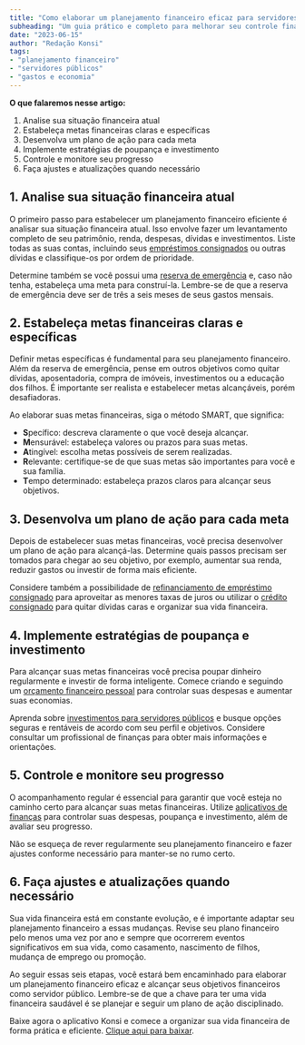 ```yaml
---
title: "Como elaborar um planejamento financeiro eficaz para servidores públicos: 6 etapas essenciais para o sucesso"
subheading: "Um guia prático e completo para melhorar seu controle financeiro e alcançar seus objetivos"
date: "2023-06-15"
author: "Redação Konsi"
tags:
- "planejamento financeiro"
- "servidores públicos"
- "gastos e economia"
---
```


**O que falaremos nesse artigo:**

1. Analise sua situação financeira atual
2. Estabeleça metas financeiras claras e específicas
3. Desenvolva um plano de ação para cada meta
4. Implemente estratégias de poupança e investimento
5. Controle e monitore seu progresso
6. Faça ajustes e atualizações quando necessário

## 1. Analise sua situação financeira atual

O primeiro passo para estabelecer um planejamento financeiro eficiente é analisar sua situação financeira atual. Isso envolve fazer um levantamento completo de seu patrimônio, renda, despesas, dívidas e investimentos. Liste todas as suas contas, incluindo seus [empréstimos consignados](/emprstimos-consignados-e-suas-principais-aplicaes.md) ou outras dívidas e classifique-os por ordem de prioridade.

Determine também se você possui uma [reserva de emergência](/a-importncia-da-reserva-de-emergncia-e-como-constru-la-com-inteligncia-financeira.md) e, caso não tenha, estabeleça uma meta para construí-la. Lembre-se de que a reserva de emergência deve ser de três a seis meses de seus gastos mensais.

## 2. Estabeleça metas financeiras claras e específicas

Definir metas específicas é fundamental para seu planejamento financeiro. Além da reserva de emergência, pense em outros objetivos como quitar dívidas, aposentadoria, compra de imóveis, investimentos ou a educação dos filhos. É importante ser realista e estabelecer metas alcançáveis, porém desafiadoras.

Ao elaborar suas metas financeiras, siga o método SMART, que significa:

- **S**pecífico: descreva claramente o que você deseja alcançar.
- **M**ensurável: estabeleça valores ou prazos para suas metas.
- **A**tingível: escolha metas possíveis de serem realizadas.
- **R**elevante: certifique-se de que suas metas são importantes para você e sua família.
- **T**empo determinado: estabeleça prazos claros para alcançar seus objetivos.

## 3. Desenvolva um plano de ação para cada meta

Depois de estabelecer suas metas financeiras, você precisa desenvolver um plano de ação para alcançá-las. Determine quais passos precisam ser tomados para chegar ao seu objetivo, por exemplo, aumentar sua renda, reduzir gastos ou investir de forma mais eficiente.

Considere também a possibilidade de [refinanciamento de empréstimo consignado](/refinanciamento-de-emprstimo-consignado-quando-e-como-fazer.md) para aproveitar as menores taxas de juros ou utilizar o [crédito consignado](/crdito-consignado-como-utiliz-lo-para-melhorar-sua-vida-financeira.md) para quitar dívidas caras e organizar sua vida financeira.


## 4. Implemente estratégias de poupança e investimento

 Para alcançar suas metas financeiras você precisa poupar dinheiro regularmente e investir de forma inteligente. Comece criando e seguindo um [orçamento financeiro pessoal](/como-criar-e-seguir-um-oramento-financeiro-pessoal-para-servidores-pblicos.md) para controlar suas despesas e aumentar suas economias.

Aprenda sobre [investimentos para servidores públicos](/investimento-para-servidores-pblicos-conhecendo-as-melhores-opes.md) e busque opções seguras e rentáveis de acordo com seu perfil e objetivos. Considere consultar um profissional de finanças para obter mais informações e orientações.

## 5. Controle e monitore seu progresso

O acompanhamento regular é essencial para garantir que você esteja no caminho certo para alcançar suas metas financeiras. Utilize [aplicativos de finanças](/aplicativo-de-controle-financeiro-confira-otimas-opcoes.md) para controlar suas despesas, poupança e investimento, além de avaliar seu progresso.

Não se esqueça de rever regularmente seu planejamento financeiro e fazer ajustes conforme necessário para manter-se no rumo certo.

## 6. Faça ajustes e atualizações quando necessário

Sua vida financeira está em constante evolução, e é importante adaptar seu planejamento financeiro a essas mudanças. Revise seu plano financeiro pelo menos uma vez por ano e sempre que ocorrerem eventos significativos em sua vida, como casamento, nascimento de filhos, mudança de emprego ou promoção.

Ao seguir essas seis etapas, você estará bem encaminhado para elaborar um planejamento financeiro eficaz e alcançar seus objetivos financeiros como servidor público. Lembre-se de que a chave para ter uma vida financeira saudável é se planejar e seguir um plano de ação disciplinado.

Baixe agora o aplicativo Konsi e comece a organizar sua vida financeira de forma prática e eficiente. [Clique aqui para baixar](https://konsi.com.br/download).